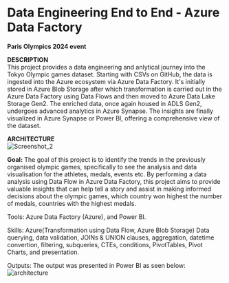 # Data Engineering End to End - Azure Data Factory

<B>Paris Olympics 2024 event</B>

<B>DESCRIPTION</B><BR>
This project provides a data engineering and anlytical journey into the Tokyo Olympic games dataset. Starting with CSVs on GitHub, the data is ingested into the Azure ecosystem via Azure Data Factory. It's initially stored in Azure Blob Storage after which transformation is carried out in the Azure Data Factory using Data Flows and then moved to Azure Data Lake Storage Gen2. The enriched data, once again housed in ADLS Gen2, undergoes advanced analytics in Azure Synapse. The insights are finally visualized in Azure Synapse or Power BI, offering a comprehensive view of the dataset.

<B>ARCHITECTURE</B><BR>
![Screenshot_2](https://github.com/devtolu/Data-Engineering---Azure-Data-Factory-/images/architecture.jpg)



<b>Goal:</b> The goal of this project is to identify the trends in the previously organised olympic games, specifically to see the analysis and data visualisation for the athletes, medals, events etc.  By performing a data analysis using Data Flow in Azure Data Factory, this project aims to provide valuable insights that can help tell a story and assist in making informed decisions about the olympic games, which country won highest the number of medals, countries with the highest medals.

Tools: Azure Data Factory (Azure), and Power BI.

Skills: Azure(Transformation using Data Flow, Azure Blob Storage) Data querying, data validation, JOINs & UNION clauses, aggregation, datetime convertion, filtering, subqueries, CTEs, conditions, PivotTables, Pivot Charts, and presentation.

Outputs:
The output was presented in Power BI as seen below: 
![architecture](https://github.com/user-attachments/assets/09cd50f0-3d03-4b16-ba03-720eadf3c56e)
